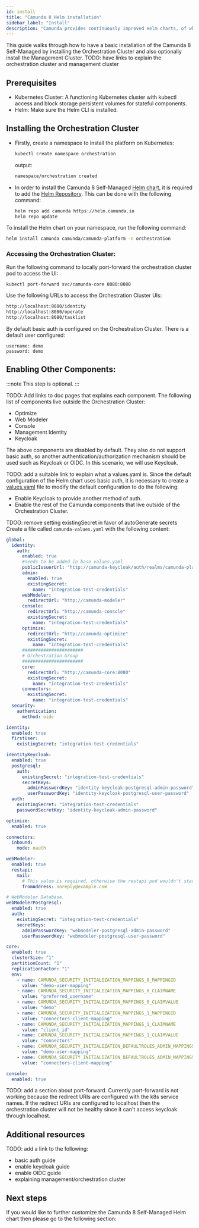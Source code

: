 ```yaml
---
id: install
title: "Camunda 8 Helm installation"
sidebar_label: "Install"
description: "Camunda provides continuously improved Helm charts, of which are not cloud provider-specific so you can choose your Kubernetes provider."
---
```


This guide walks through how to have a basic installation of the Camunda 8 Self-Managed by installing the Orchestration Cluster and also optionally install the Management Cluster.
TODO: have links to explain the orchestration cluster and management cluster

## Prerequisites

- Kubernetes Cluster: A functioning Kubernetes cluster with kubectl access and block storage persistent volumes for stateful components.
- Helm: Make sure the Helm CLI is installed.

## Installing the Orchestration Cluster

- Firstly, create a namespace to install the platform on Kubernetes:
  ```bash
  kubectl create namespace orchestration
  ```
  output:
  ```bash
  namespace/orchestration created
  ```
- In order to install the Camunda 8 Self-Managed [Helm chart](https://helm.sh/docs/topics/charts/), it is required to add the [Helm Repository](https://helm.sh/docs/topics/chart_repository/). This can be done with the following command:
  ```bash
  helm repo add camunda https://helm.camunda.io
  helm repo update
  ```

To install the Helm chart on your namespace, run the following command:

```bash
helm install camunda camunda/camunda-platform -n orchestration
```

### Accessing the Orchestration Cluster:

Run the following command to locally port-forward the orchestration cluster pod to access the UI:

```bash
kubectl port-forward svc/camunda-core 8080:8080
```

Use the following URLs to access the Orchestration Cluster UIs:

```bash
http://localhost:8080/identity
http://localhost:8080/operate
http://localhost:8080/tasklist
```

By default basic auth is configured on the Orchestration Cluster. There is a default user configured:

```
username: demo
password: demo
```

## Enabling Other Components:

:::note
This step is optional.
:::

TODO: Add links to doc pages that explains each component.
The following list of components live outside the Orchestration Cluster:

- Optimize
- Web Modeler
- Console
- Management Identity
- Keycloak

The above components are disabled by default. They also do not support basic auth, so another authentication/authorization mechanism should be used such as Keycloak or OIDC. In this scenario, we will use Keycloak.

TODO: add a suitable link to explain what a values.yaml is.
Since the default configuration of the Helm chart uses basic auth, it is necessary to create a [values.yaml](https://helm.sh/docs/chart_template_guide/values_files/) file to modify the default configuration to do the following:

- Enable Keycloak to provide another method of auth.
- Enable the rest of the Camunda components that live outside of the Orchestration Cluster.

TDOO: remove setting existingSecret in favor of autoGenerate secrets
Create a file called `camunda-values.yaml` with the following content:

```yaml
global:
  identity:
    auth:
      enabled: true
      #needs to be added in base values.yaml
      publicIssuerUrl: "http://camunda-keycloak/auth/realms/camunda-platform"
      admin:
        enabled: true
        existingSecret:
          name: "integration-test-credentials"
      webModeler:
        redirectUrl: "http://camunda-modeler"
      console:
        redirectUrl: "http://camunda-console"
        existingSecret:
          name: "integration-test-credentials"
      optimize:
        redirectUrl: "http://camunda-optimize"
        existingSecret:
          name: "integration-test-credentials"
      #######################
      # Orchestration Group
      #######################
      core:
        redirectUrl: "http://camunda-core:8080"
        existingSecret:
          name: "integration-test-credentials"
      connectors:
        existingSecret:
          name: "integration-test-credentials"
  security:
    authentication:
      method: oidc

identity:
  enabled: true
  firstUser:
    existingSecret: "integration-test-credentials"

identityKeycloak:
  enabled: true
  postgresql:
    auth:
      existingSecret: "integration-test-credentials"
      secretKeys:
        adminPasswordKey: "identity-keycloak-postgresql-admin-password"
        userPasswordKey: "identity-keycloak-postgresql-user-password"
  auth:
    existingSecret: "integration-test-credentials"
    passwordSecretKey: "identity-keycloak-admin-password"

optimize:
  enabled: true

connectors:
  inbound:
    mode: oauth

webModeler:
  enabled: true
  restapi:
    mail:
      # This value is required, otherwise the restapi pod wouldn't start.
      fromAddress: noreply@example.com

# WebModeler Database.
webModelerPostgresql:
  enabled: true
  auth:
    existingSecret: "integration-test-credentials"
    secretKeys:
      adminPasswordKey: "webmodeler-postgresql-admin-password"
      userPasswordKey: "webmodeler-postgresql-user-password"

core:
  enabled: true
  clusterSize: "1"
  partitionCount: "1"
  replicationFactor: "1"
  env:
    - name: CAMUNDA_SECURITY_INITIALIZATION_MAPPINGS_0_MAPPINGID
      value: "demo-user-mapping"
    - name: CAMUNDA_SECURITY_INITIALIZATION_MAPPINGS_0_CLAIMNAME
      value: "preferred_username"
    - name: CAMUNDA_SECURITY_INITIALIZATION_MAPPINGS_0_CLAIMVALUE
      value: "demo"
    - name: CAMUNDA_SECURITY_INITIALIZATION_MAPPINGS_1_MAPPINGID
      value: "connectors-client-mapping"
    - name: CAMUNDA_SECURITY_INITIALIZATION_MAPPINGS_1_CLAIMNAME
      value: "client_id"
    - name: CAMUNDA_SECURITY_INITIALIZATION_MAPPINGS_1_CLAIMVALUE
      value: "connectors"
    - name: CAMUNDA_SECURITY_INITIALIZATION_DEFAULTROLES_ADMIN_MAPPINGS_0
      value: "demo-user-mapping"
    - name: CAMUNDA_SECURITY_INITIALIZATION_DEFAULTROLES_ADMIN_MAPPINGS_1
      value: "connectors-client-mapping"

console:
  enabled: true
```

TODO: add a section about port-forward. Currently port-forward is not working because the redirect URIs are configured with the k8s service names. If the redirect URIs are configured to localhost then the orchestration cluster will not be healthy since it can't access keycloak through localhost.

## Additional resources

TODO: add a link to the following:

- basic auth guide
- enable keycloak guide
- enable OIDC guide
- explaining management/orchestration cluster

## Next steps

If you would like to further customize the Camunda 8 Self-Managed Helm chart then please go to the following section:
